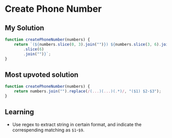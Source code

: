 # Create Phone Number

## My Solution

```javascript
function createPhoneNumber(numbers) {
    return `(${numbers.slice(0, 3).join("")}) ${numbers.slice(3, 6).join("")}-${numbers
        .slice(6)
        .join("")}`;
}
```

## Most upvoted solution

```javascript
function createPhoneNumber(numbers) {
    return numbers.join("").replace(/(...)(...)(.*)/, "($1) $2-$3");
}
```

## Learning

*   Use regex to extract string in certain format, and indicate the correspending matching as `$1`-`$9`.
